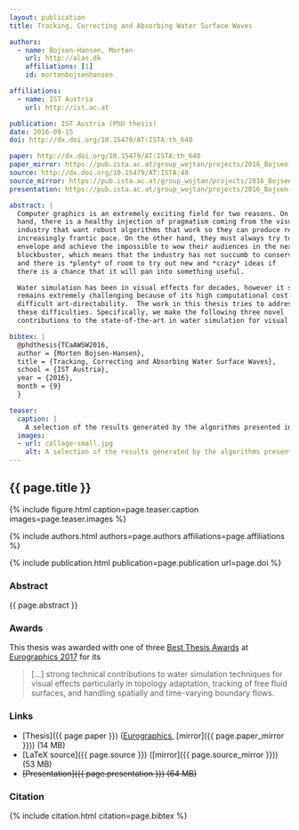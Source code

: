```yaml
---
layout: publication
title: Tracking, Correcting and Absorbing Water Surface Waves

authors:
  - name: Bojsen-Hansen, Morten
    url: http://alas.dk
    affiliations: [1]
    id: mortenbojsenhansen

affiliations:
  - name: IST Austria
    url: http://ist.ac.at

publication: IST Austria (PhD thesis)
date: 2016-09-15
doi: http://dx.doi.org/10.15479/AT:ISTA:th_640

paper: http://dx.doi.org/10.15479/AT:ISTA:th_640
paper_mirror: https://pub.ista.ac.at/group_wojtan/projects/2016_Bojsen-Hansen_TCaAWSW/2016_Bojsen-Hansen_TCaAWSW.pdf
source: http://dx.doi.org/10.15479/AT:ISTA:48
source_mirror: https://pub.ista.ac.at/group_wojtan/projects/2016_Bojsen-Hansen_TCaAWSW/2016_Bojsen-Hansen_TCaAWSW.tar.bz2
presentation: https://pub.ista.ac.at/group_wojtan/projects/2016_Bojsen-Hansen_TCaAWSW/2016_Bojsen-Hansen_TCaAWSW.zip

abstract: |
  Computer graphics is an extremely exciting field for two reasons. On the one
  hand, there is a healthy injection of pragmatism coming from the visual effects
  industry that want robust algorithms that work so they can produce results at an
  increasingly frantic pace. On the other hand, they must always try to push the
  envelope and achieve the impossible to wow their audiences in the next
  blockbuster, which means that the industry has not succumb to conservatism,
  and there is *plenty* of room to try out new and *crazy* ideas if
  there is a chance that it will pan into something useful.

  Water simulation has been in visual effects for decades, however it still
  remains extremely challenging because of its high computational cost and
  difficult art-directability.  The work in this thesis tries to address some of
  these difficulties. Specifically, we make the following three novel
  contributions to the state-of-the-art in water simulation for visual effects.

bibtex: |
  @phdthesis{TCaAWSW2016,
  author = {Morten Bojsen-Hansen},
  title = {Tracking, Correcting and Absorbing Water Surface Waves},
  school = {IST Austria},
  year = {2016},
  month = {9}
  }

teaser:
  caption: |
    A selection of the results generated by the algorithms presented in this thesis.
  images:
  - url: collage-small.jpg
    alt: A selection of the results generated by the algorithms presented in this thesis.
---
```


## {{ page.title }}

{% include figure.html caption=page.teaser.caption images=page.teaser.images %}

{% include authors.html authors=page.authors affiliations=page.affiliations %}

{% include publication.html publication=page.publication url=page.doi %}

### Abstract

{{ page.abstract }}

### Awards

This thesis was awarded with one of three [Best Thesis Awards](https://www.eg.org/wp/phd-award/) at [Eurographics 2017](http://eurographics2017.fr/) for its

> [...] strong technical contributions to water simulation techniques for visual effects particularly in topology
> adaptation, tracking of free fluid surfaces, and handling spatially and time-varying boundary flows.

### Links

* [Thesis]({{ page.paper }}) ([Eurographics](http://diglib.eg.org/handle/10.2312/2631126), [mirror]({{ page.paper_mirror }})) (14 MB)
* [LaTeX source]({{ page.source }}) ([mirror]({{ page.source_mirror }})) (53 MB)
* <del>[Presentation]({{ page.presentation }}) (64 MB)</del>

### Citation

{% include citation.html citation=page.bibtex %}

